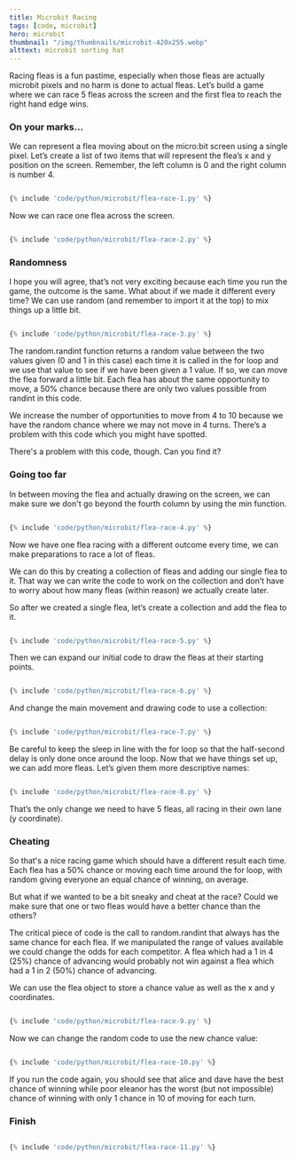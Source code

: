 ```yaml
---
title: Microbit Racing
tags: [code, microbit]
hero: microbit
thumbnail: "/img/thumbnails/microbit-420x255.webp"
alttext: microbit sorting hat
---
```


Racing fleas is a fun pastime, especially when those fleas are actually microbit pixels and no harm is done to
actual fleas. Let’s build a game where we can race 5 fleas across the screen and the first flea to reach the
right hand edge wins.

### On your marks...

We can represent a flea moving about on the micro:bit screen using a single pixel. Let’s create a list of two
items that will represent the flea’s x and y position on the screen. Remember, the left column is 0 and the right
column is number 4.

```python

{% include 'code/python/microbit/flea-race-1.py' %}

```

Now we can race one flea across the screen.

```python

{% include 'code/python/microbit/flea-race-2.py' %}

```

### Randomness

I hope you will agree, that’s not very exciting because each time you run the game, the outcome is the same. What
about if we made it different every time? We can use random (and remember to import it at the top) to mix things up
a little bit.

```python

{% include 'code/python/microbit/flea-race-3.py' %}

```

The random.randint function returns a random value between the two values given (0 and 1 in this case) each time
it is called in the for loop and we use that value to see if we have been given a 1 value. If so, we can move the
flea forward a little bit. Each flea has about the same opportunity to move, a 50% chance because there are only
two values possible from randint in this code.

We increase the number of opportunities to move from 4 to 10 because we have the random chance where
we may not move in 4 turns. There’s a problem with this code which you might have spotted.

There's a problem with this code, though. Can you find it?

### Going too far

In between moving the flea and actually drawing on the screen, we can make sure we don't go beyond the
fourth column by using the min function.

```python

{% include 'code/python/microbit/flea-race-4.py' %}

```

Now we have one flea racing with a different outcome every time, we can make preparations to race a lot of fleas.

We can do this by creating a collection of fleas and adding our single flea to it. That way we can write the code
to work on the collection and don’t have to worry about how many fleas (within reason) we actually create later.

So after we created a single flea, let’s create a collection and add the flea to it.

```python

{% include 'code/python/microbit/flea-race-5.py' %}

```

Then we can expand our initial code to draw the fleas at their starting points.

```python

{% include 'code/python/microbit/flea-race-6.py' %}

```

And change the main movement and drawing code to use a collection:

```python

{% include 'code/python/microbit/flea-race-7.py' %}

```

Be careful to keep the sleep in line with the for loop so that the half-second delay is only done once
around the loop. Now that we have things set up, we can add more fleas. Let’s given them more
descriptive names:

```python

{% include 'code/python/microbit/flea-race-8.py' %}

```

That’s the only change we need to have 5 fleas, all racing in their own lane (y coordinate).

### Cheating

So that's a nice racing game which should have a different result each time. Each flea has a 50% chance or
moving each time around the for loop, with random giving everyone an equal chance of winning, on average.

But what if we wanted to be a bit sneaky and cheat at the race? Could we make sure that one or two fleas would
have a better chance than the others?

The critical piece of code is the call to random.randint that always has the same chance for each flea. If we
manipulated the range of values available we could change the odds for each competitor. A flea which had a 1
in 4 (25%) chance of advancing would probably not win against a flea which had a 1 in 2 (50%) chance of advancing.

We can use the flea object to store a chance value as well as the x and y coordinates.

```python

{% include 'code/python/microbit/flea-race-9.py' %}

```

Now we can change the random code to use the new chance value:

```python

{% include 'code/python/microbit/flea-race-10.py' %}

```

If you run the code again, you should see that alice and dave have the best chance of winning while poor
eleanor has the worst (but not impossible) chance of winning with only 1 chance in 10 of moving for each turn.

### Finish

```python

{% include 'code/python/microbit/flea-race-11.py' %}

```
